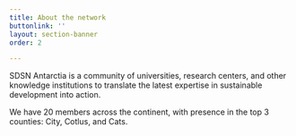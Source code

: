 ```yaml
---
title: About the network
buttonlink: ''
layout: section-banner
order: 2

---
```

SDSN Antarctia is a community of universities, research centers, and other knowledge institutions to translate the latest expertise in sustainable development into action.  
  
We have 20 members across the continent, with presence in the top 3 counties: City, Cotlus, and Cats.
